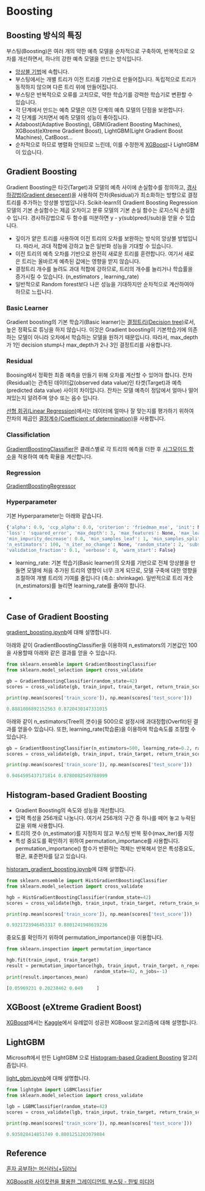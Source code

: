 # Boosting

## Boosting 방식의 특징

부스팅(Boosting)은 여러 개의 약한 예측 모델을 순차적으로 구축하여, 반복적으로 오차를 개선하면서, 하나의 강한 예측 모델을 만드는 방식입니다.

- [앙상블 기법](https://github.com/kyopark2014/ML-Algorithms/blob/main/ensemble.md)에 속합니다.
- 부스팅에서는 개별 트리가 이전 트리를 기반으로 만들어집니다. 독립적으로 트리가 동작하지 않으며 다른 트리 위에 만들어집니다. 
- 부스팅은 반복적으로 오류를 고치므로, 약한 학습기를 강력한 학습기로 변환할 수 있습니다. 
- 각 단계에서 만드는 예측 모델은 이전 단계의 예측 모델의 단점을 보완합니다.
- 각 단계를 거치면서 예측 모델의 성능이 좋아집니다.
- Adaboost(Adaptive Boosting), GBM(Gradient Boosting Machines), XGBoost(eXtreme Gradient Boost), LightGBM(Light Gradient Boost Machines), CatBoost…
- 순차적으로 하므로 병렬화 안되므로 느린데, 이를 수정한게 [XGBoost](https://github.com/kyopark2014/ML-Algorithms/blob/main/xgboost.md)나 LightGBM이 있습니다.


## Gradient Boosting

Gradient Boosting은 타깃(Target)과 모델의 예측 사이에 손실함수를 정의하고, [경사하강법(Gradient desecent)](https://github.com/kyopark2014/ML-Algorithms/blob/main/stochastic-gradient-descent.md#gradient-descent)을 사용하여 잔차(Residual)가 최소화하는 방향으로 결정트리를 추가하는 앙상블 방법입니다. Scikit-learn의 Gradient Boosting Regression 모델의 기본 손실함수는 제곱 오차이고 분류 모델의 기본 손실 함수는 로지스틱 손실함수 입니다. 경사하강법으로 두 함수를 미분하면 y - y(sub)pred(/sub)을 얻을 수 있습니다. 

- 깊이가 얕은 트리를 사용하여 이전 트리의 오차를 보완하는 방식의 앙상블 방법입니다. 따라서, 과대 적합에 강하고 높은 일반화 성능을 기대할 수 있습니다.
- 이전 트리의 예측 오차를 기반으로 완전히 새로운 트리를 훈련합니다. 여기서 새로은 트리는 올바르게 예측된 값에는 영향을 받지 않습니다. 
- 결정트리 개수를 늘려도 과대 적합에 강하므로, 트리의 개수를 늘리거나 학습률을 증가시킬 수 있습니다. (n_estimators , learning_rate)
- 일반적으로 Random forest보다 나은 성능을 기대하지만 순차적으로 계산하여야 하므로 느립니다. 

### Basic Learner

Gradient boosting의 기본 학습기(Basic learner)는 [결정트리(Decision tree)](https://github.com/kyopark2014/ML-Algorithms/blob/main/decision-tree.md)로서, 높은 정확도로 튜닝을 하지 않습니다. 이것은 Gradient boosting이 기본학습기에 의존하는 모델이 아니라 오차에서 학습하는 모델을 원하기 때문입니다. 따라서, max_depth가 1인 decision stump나 max_depth가 2나 3인 결정트리를 사용합니다. 



### Residual

Boosing에서 정확한 최종 예측을 만들기 위해 오차를 계산할 수 있어야 합니다. 잔차(Residual)는 관측된 데이터값(observed data value)인 타겟(Target)과 예측(predicted data value) 사이의 차이입니다. 잔차는 모델 예측이 정답에서 얼마나 떨어져있는지 알려주며 양수 또는 음수 입니다. 

[선형 회귀(Linear Regression)](https://github.com/kyopark2014/ML-Algorithms/blob/main/linear-regression.md)에서는 데이터에 얼마나 잘 맞는지를 평가하기 위하여 잔차의 제곱인 [결정계수(Coefficient of determination)](https://github.com/kyopark2014/ML-Algorithms/blob/main/evaluation.md#coefficient-of-determination)을 사용합니다.

### Classificlation

[GradientBoostingClassifier](https://scikit-learn.org/stable/modules/generated/sklearn.ensemble.GradientBoostingClassifier.html)은 클래스별로 각 트리의 예측을 더한 후 [시그모이드 함수](https://github.com/kyopark2014/ML-Algorithms/blob/main/activation-function.md#sigmoid)을 적용하여 예측 확율을 계산합니다. 

### Regression

[GradientBoostingRegressor](https://scikit-learn.org/stable/modules/generated/sklearn.ensemble.GradientBoostingRegressor.html?highlight=gradientboostingregressor#sklearn.ensemble.GradientBoostingRegressor)

### Hyperparameter

기본 Hyperparameter는 아래와 같습니다.

```python
{'alpha': 0.9, 'ccp_alpha': 0.0, 'criterion': 'friedman_mse', 'init': None, 'learning_rate': 0.1, 
'loss': 'squared_error', 'max_depth': 3, 'max_features': None, 'max_leaf_nodes': None, 
'min_impurity_decrease': 0.0, 'min_samples_leaf': 1, 'min_samples_split': 2, 'min_weight_fraction_leaf': 0.0, 
'n_estimators': 100, 'n_iter_no_change': None, 'random_state': 2, 'subsample': 1.0, 'tol': 0.0001, 
'validation_fraction': 0.1, 'verbose': 0, 'warm_start': False}
```

- learning_rate: 기본 학습기(Basic learner)의 오차를 기반으로 전체 앙상블을 만들면 모델에 처음 추가된 트리의 영향이 너무 크게 되므로, 모델 구축에 대한 영향을 조절하여 개별 트리의 기여를 줄입니다 (축소: shrinkage). 일반적으로 트리 개숫(n_estimators)를 늘리면 learning_rate를 줄여야 합니다. 

- 


## Case of Gradient Boosting

[gradient_boosting.ipynb](https://github.com/kyopark2014/ML-Algorithms/blob/main/src/gradient_boosting.ipynb)에 대해 설명합니다. 

아래와 같이 GradientBoostingClassifier을 이용하여 n_estimators의 기본값인 100을 사용할때 아래와 같은 결과를 얻을 수 있습니다. 

```python
from sklearn.ensemble import GradientBoostingClassifier
from sklearn.model_selection import cross_validate

gb = GradientBoostingClassifier(random_state=42)
scores = cross_validate(gb, train_input, train_target, return_train_score=True, n_jobs=-1)

print(np.mean(scores['train_score']), np.mean(scores['test_score']))

0.8881086892152563 0.8720430147331015
```

아래와 같이 n_estimators(Tree의 갯수)을 500으로 설정시에 과대정합(Overfit)된 결과를 얻을수 있습니다. 또한, learning_rate(학습륜)을 이용하여 학습속도를 조정할 수 있습니다. 

```python
gb = GradientBoostingClassifier(n_estimators=500, learning_rate=0.2, random_state=42)
scores = cross_validate(gb, train_input, train_target, return_train_score=True, n_jobs=-1)

print(np.mean(scores['train_score']), np.mean(scores['test_score']))

0.9464595437171814 0.8780082549788999
```


## Histogram-based Gradient Boosting

- Gradient Boosting의 속도와 성능을 개선합니다. 
- 입력 특성을 256개로 나눔니다. 여기서 256개의 구간 중 하나를 떼어 놓고 누락된 값을 위해 사용합니다.
- 트리의 갯수 (n_estimator)를 지정하지 않고 부스팅 반복 횟수(max_iter)를 지정
- 특성 중요도를 확인하기 위하여 permutation_importance를 사용합니다. permutation_importance() 함수가 반환하는 객체는 반복해서 얻은 특성중요도, 평균, 표준편차를 담고 있습니다. 


[historam_gradient_boosting.ipynb](https://github.com/kyopark2014/ML-Algorithms/blob/main/src/historam_gradient_boosting.ipynb)에 대해 설명합니다.

```python
from sklearn.ensemble import HistGradientBoostingClassifier
from sklearn.model_selection import cross_validate

hgb = HistGradientBoostingClassifier(random_state=42)
scores = cross_validate(hgb, train_input, train_target, return_train_score=True, n_jobs=-1)

print(np.mean(scores['train_score']), np.mean(scores['test_score']))

0.9321723946453317 0.8801241948619236
```

중요도를 확인하기 위하여 permutation_importance()을 이용합니다. 

```python
from sklearn.inspection import permutation_importance

hgb.fit(train_input, train_target)
result = permutation_importance(hgb, train_input, train_target, n_repeats=10,
                                random_state=42, n_jobs=-1)
print(result.importances_mean)

[0.05969231 0.20238462 0.049     ]
```


## XGBoost (eXtreme Gradient Boost)

[XGBoost](https://github.com/kyopark2014/ML-Algorithms/blob/main/xgboost.md)에서는 [Kaggle](https://www.kaggle.com/)에서 유례없이 성공한 XGBoost 알고리즘에 대해 설명합니다.

## LightGBM

Microsoft에서 만든 LightGBM 으로 [Histogram-based Gradient Boosting](https://github.com/kyopark2014/ML-Algorithms/blob/main/boosting.md#histogram-based-gradient-boosting) 알고리즘입니다. 


[light_gbm.ipynb](https://github.com/kyopark2014/ML-Algorithms/blob/main/src/light_gbm.ipynb)에 대해 설명합니다.

```python
from lightgbm import LGBMClassifier
from sklearn.model_selection import cross_validate

lgb = LGBMClassifier(random_state=42)
scores = cross_validate(lgb, train_input, train_target, return_train_score=True, n_jobs=-1)

print(np.mean(scores['train_score']), np.mean(scores['test_score']))

0.935828414851749 0.8801251203079884
```



## Reference

[혼자 공부하는 머신러닝+딥러닝](https://github.com/rickiepark/hg-mldl)

[XGBoost와 사이킷런을 활용한 그레이디언트 부스팅 - 한빛 미디어](https://github.com/rickiepark/handson-gb)
